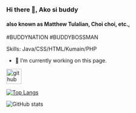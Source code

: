 ### Hi there 👋, Ako si buddy
#### also known as Matthew Tulalian, Choi choi, etc.,
#BUDDYNATION #BUDDYBOSSMAN 

Skills: Java/CSS/HTML/Kumain/PHP

- 🔭 I’m currently working on this page. 


[<img src='https://cdn.jsdelivr.net/npm/simple-icons@3.0.1/icons/github.svg' alt='github' height='40'>](https://github.com/Matthue)  

[![Top Langs](https://github-readme-stats.vercel.app/api/top-langs/?username=Matthue)](https://github.com/anuraghazra/github-readme-stats)

![GitHub stats](https://github-readme-stats.vercel.app/api?username=Matthue&show_icons=true)  



